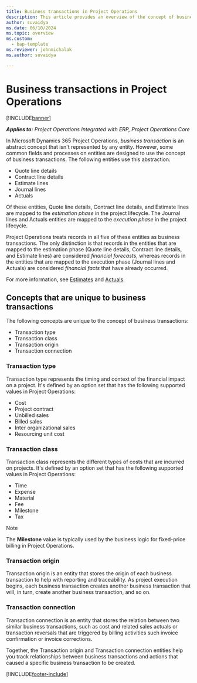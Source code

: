 ```yaml
---
title: Business transactions in Project Operations 
description: This article provides an overview of the concept of business transactions in Microsoft Dynamics 365 Project Operations.
author: suvaidya
ms.date: 06/10/2024
ms.topic: overview
ms.custom: 
  - bap-template
ms.reviewer: johnmichalak
ms.author: suvaidya

---
```


# Business transactions in Project Operations

[!INCLUDE[banner](../includes/banner.md)]

_**Applies to:** Project Operations Integrated with ERP, Project Operations Core_

In Microsoft Dynamics 365 Project Operations, *business transaction* is an abstract concept that isn't represented by any entity. However, some common fields and processes on entities are designed to use the concept of business transactions. The following entities use this abstraction:

- Quote line details
- Contract line details
- Estimate lines
- Journal lines
- Actuals

Of these entities, Quote line details, Contract line details, and Estimate lines are mapped to the *estimation phase* in the project lifecycle. The Journal lines and Actuals entities are mapped to the *execution phase* in the project lifecycle.

Project Operations treats records in all five of these entities as business transactions. The only distinction is that records in the entities that are mapped to the estimation phase (Quote line details, Contract line details, and Estimate lines) are considered *financial forecasts*, whereas records in the entities that are mapped to the execution phase (Journal lines and Actuals) are considered *financial facts* that have already occurred.

For more information, see [Estimates](../project-management/estimating-projects-overview.md) and [Actuals](actuals-overview.md).

## Concepts that are unique to business transactions

The following concepts are unique to the concept of business transactions:

- Transaction type
- Transaction class
- Transaction origin
- Transaction connection

### Transaction type

Transaction type represents the timing and context of the financial impact on a project. It's defined by an option set that has the following supported values in Project Operations:

- Cost
- Project contract
- Unbilled sales
- Billed sales
- Inter organizational sales
- Resourcing unit cost

### Transaction class

Transaction class represents the different types of costs that are incurred on projects. It's defined by an option set that has the following supported values in Project Operations:

- Time
- Expense
- Material
- Fee
- Milestone
- Tax

> [!NOTE]
> The **Milestone** value is typically used by the business logic for fixed-price billing in Project Operations.

### Transaction origin

Transaction origin is an entity that stores the origin of each business transaction to help with reporting and traceability. As project execution begins, each business transaction creates another business transaction that will, in turn, create another business transaction, and so on.

### Transaction connection

Transaction connection is an entity that stores the relation between two similar business transactions, such as cost and related sales actuals or transaction reversals that are triggered by billing activities such invoice confirmation or invoice corrections.

Together, the Transaction origin and Transaction connection entities help you track relationships between business transactions and actions that caused a specific business transaction to be created.

[!INCLUDE[footer-include](../includes/footer-banner.md)]

